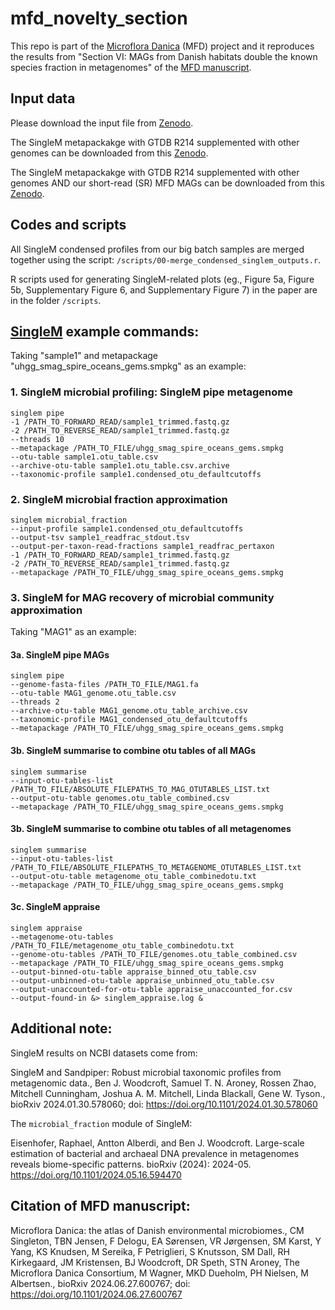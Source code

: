 # mfd_novelty_section
This repo is part of the [Microflora Danica](https://github.com/cmc-aau/mfd_wiki/wiki) (MFD) project and it reproduces the results from "Section VI: MAGs from Danish habitats double the known species fraction in metagenomes" of the [MFD manuscript](https://www.biorxiv.org/content/10.1101/2024.06.27.600767v1).

## Input data
Please download the input file from [Zenodo](). 

The SingleM metapackakge with GTDB R214 supplemented with other genomes can be downloaded from this [Zenodo](https://zenodo.org/records/12741285).

The SingleM metapackakge with GTDB R214 supplemented with other genomes AND our short-read (SR) MFD MAGs can be downloaded from this [Zenodo]().

## Codes and scripts
All SingleM condensed profiles from our big batch samples are merged together using the script: <code>/scripts/00-merge_condensed_singlem_outputs.r</code>. 

R scripts used for generating SingleM-related plots (eg., Figure 5a, Figure 5b, Supplementary Figure 6, and Supplementary Figure 7) in the paper are in the folder <code>/scripts</code>.

## [SingleM](https://github.com/wwood/singlem) example commands: 
Taking "sample1" and metapackage "uhgg_smag_spire_oceans_gems.smpkg" as an example:
### 1. SingleM microbial profiling: SingleM pipe metagenome
```
singlem pipe
-1 /PATH_TO_FORWARD_READ/sample1_trimmed.fastq.gz
-2 /PATH_TO_REVERSE_READ/sample1_trimmed.fastq.gz
--threads 10
--metapackage /PATH_TO_FILE/uhgg_smag_spire_oceans_gems.smpkg
--otu-table sample1.otu_table.csv
--archive-otu-table sample1.otu_table.csv.archive
--taxonomic-profile sample1.condensed_otu_defaultcutoffs
```
### 2. SingleM microbial fraction approximation
```
singlem microbial_fraction
--input-profile sample1.condensed_otu_defaultcutoffs
--output-tsv sample1_readfrac_stdout.tsv
--output-per-taxon-read-fractions sample1_readfrac_pertaxon
-1 /PATH_TO_FORWARD_READ/sample1_trimmed.fastq.gz
-2 /PATH_TO_REVERSE_READ/sample1_trimmed.fastq.gz
--metapackage /PATH_TO_FILE/uhgg_smag_spire_oceans_gems.smpkg
```
### 3. SingleM for MAG recovery of microbial community approximation
Taking "MAG1" as an example:
#### 3a. SingleM pipe MAGs
```
singlem pipe
--genome-fasta-files /PATH_TO_FILE/MAG1.fa
--otu-table MAG1_genome.otu_table.csv
--threads 2
--archive-otu-table MAG1_genome.otu_table_archive.csv
--taxonomic-profile MAG1_condensed_otu_defaultcutoffs
--metapackage /PATH_TO_FILE/uhgg_smag_spire_oceans_gems.smpkg
```
#### 3b. SingleM summarise to combine otu tables of all MAGs
```
singlem summarise
--input-otu-tables-list /PATH_TO_FILE/ABSOLUTE_FILEPATHS_TO_MAG_OTUTABLES_LIST.txt
--output-otu-table genomes.otu_table_combined.csv
--metapackage /PATH_TO_FILE/uhgg_smag_spire_oceans_gems.smpkg
```
#### 3b. SingleM summarise to combine otu tables of all metagenomes
```
singlem summarise
--input-otu-tables-list /PATH_TO_FILE/ABSOLUTE_FILEPATHS_TO_METAGENOME_OTUTABLES_LIST.txt
--output-otu-table metagenome_otu_table_combinedotu.txt
--metapackage /PATH_TO_FILE/uhgg_smag_spire_oceans_gems.smpkg
```
#### 3c. SingleM appraise
```
singlem appraise
--metagenome-otu-tables /PATH_TO_FILE/metagenome_otu_table_combinedotu.txt
--genome-otu-tables /PATH_TO_FILE/genomes.otu_table_combined.csv
--metapackage /PATH_TO_FILE/uhgg_smag_spire_oceans_gems.smpkg
--output-binned-otu-table appraise_binned_otu_table.csv
--output-unbinned-otu-table appraise_unbinned_otu_table.csv
--output-unaccounted-for-otu-table appraise_unaccounted_for.csv
--output-found-in &> singlem_appraise.log &
```
## Additional note:
SingleM results on NCBI datasets come from:

SingleM and Sandpiper: Robust microbial taxonomic profiles from metagenomic data., Ben J. Woodcroft, Samuel T. N. Aroney, Rossen Zhao, Mitchell Cunningham, Joshua A. M. Mitchell, Linda Blackall, Gene W. Tyson., bioRxiv 2024.01.30.578060; doi: https://doi.org/10.1101/2024.01.30.578060

The <code>microbial_fraction</code> module of SingleM:

Eisenhofer, Raphael, Antton Alberdi, and Ben J. Woodcroft. Large-scale estimation of bacterial and archaeal DNA prevalence in metagenomes reveals biome-specific patterns. bioRxiv (2024): 2024-05. https://doi.org/10.1101/2024.05.16.594470

## Citation of MFD manuscript:
Microflora Danica: the atlas of Danish environmental microbiomes., CM Singleton, TBN Jensen, F Delogu, EA Sørensen, VR Jørgensen, SM Karst, Y Yang, KS Knudsen, M Sereika, F Petriglieri, S Knutsson, SM Dall, RH Kirkegaard, JM Kristensen, BJ Woodcroft, DR Speth, STN Aroney, The Microflora Danica Consortium, M Wagner, MKD Dueholm, PH Nielsen, M Albertsen., bioRxiv 2024.06.27.600767; doi: https://doi.org/10.1101/2024.06.27.600767
